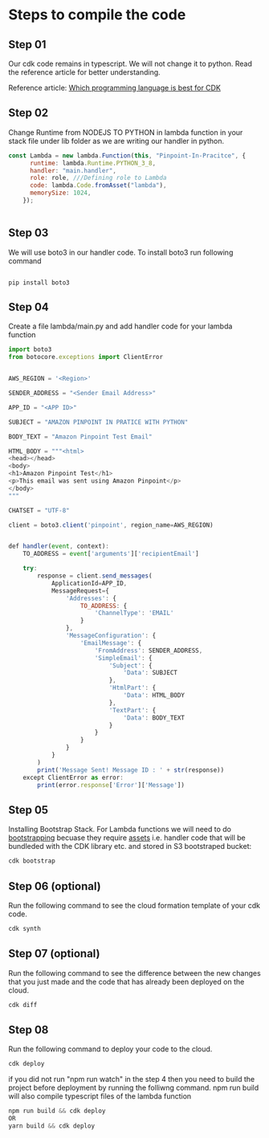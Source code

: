 
# Steps to compile the code

## Step 01

Our cdk code remains in typescript. We will not change it to python. Read the reference article for better understanding.

Reference article:
[Which programming language is best for CDK ](https://awsmaniac.com/which-programming-language-is-the-best-for-aws-cdk/)

## Step 02

Change Runtime from NODEJS TO PYTHON in lambda function in your stack file under lib folder as we are writing our handler in python.

```javascript
const Lambda = new lambda.Function(this, "Pinpoint-In-Pracitce", {
      runtime: lambda.Runtime.PYTHON_3_8,
      handler: "main.handler",
      role: role, ///Defining role to Lambda
      code: lambda.Code.fromAsset("lambda"),
      memorySize: 1024,
    });
    
```

## Step 03
We will use boto3 in our handler code. To install boto3 run following command

```python3

pip install boto3

```


## Step 04

Create a file lambda/main.py and add handler code for your lambda function

```javascript
import boto3
from botocore.exceptions import ClientError


AWS_REGION = '<Region>'

SENDER_ADDRESS = "<Sender Email Address>"

APP_ID = "<APP ID>"

SUBJECT = "AMAZON PINPOINT IN PRATICE WITH PYTHON"

BODY_TEXT = "Amazon Pinpoint Test Email"

HTML_BODY = """<html>
<head></head>
<body>
<h1>Amazon Pinpoint Test</h1>
<p>This email was sent using Amazon Pinpoint</p>
</body>
"""

CHATSET = "UTF-8"

client = boto3.client('pinpoint', region_name=AWS_REGION)


def handler(event, context):
    TO_ADDRESS = event['arguments']['recipientEmail']

    try:
        response = client.send_messages(
            ApplicationId=APP_ID,
            MessageRequest={
                'Addresses': {
                    TO_ADDRESS: {
                        'ChannelType': 'EMAIL'
                    }
                },
                'MessageConfiguration': {
                    'EmailMessage': {
                        'FromAddress': SENDER_ADDRESS,
                        'SimpleEmail': {
                            'Subject': {
                                'Data': SUBJECT
                            },
                            'HtmlPart': {
                                'Data': HTML_BODY
                            },
                            'TextPart': {
                                'Data': BODY_TEXT
                            }
                        }
                    }
                }
            }
        )
        print('Message Sent! Message ID : ' + str(response))
    except ClientError as error:
        print(error.response['Error']['Message'])
```

## Step 05
Installing Bootstrap Stack. 
For Lambda functions we will need to do [bootstrapping](https://docs.aws.amazon.com/cdk/latest/guide/bootstrapping.html) becuase they require [assets](https://docs.aws.amazon.com/cdk/latest/guide/assets.html) i.e. handler code that will be bundleded with the CDK library etc. and stored in S3 bootstraped bucket:

```javascript
cdk bootstrap
```


## Step 06 (optional)

Run the following command to see the cloud formation template of your cdk code.

```javascript
cdk synth
```

## Step 07 (optional)

Run the following command to see the difference between the new changes that you just made and the code that has already been deployed on the cloud.
```javascript
cdk diff
```


## Step 08

Run the following command to deploy your code to the cloud. 

```javascript
cdk deploy
```

if you did not run "npm run watch" in the step 4 then you need to build the project before deployment by running the folliwng command. npm run build will also compile typescript files of the lambda function

```javascript
npm run build && cdk deploy
OR
yarn build && cdk deploy
```

